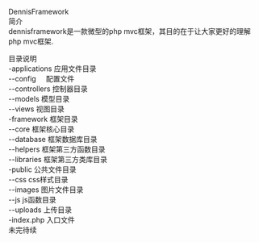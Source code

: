 DennisFramework<br/>
简介<br/>
dennisframework是一款微型的php mvc框架，其目的在于让大家更好的理解php mvc框架.<br/>

目录说明<br/>
-applications          应用文件目录<br/>
         --config             配置文件<br/>
    --controllers               控制器目录<br/>
    --models                    模型目录<br/>
    --views                      视图目录<br/>
-framework                   框架目录<br/>
    --core                      框架核心目录<br/>
    --database                 框架数据库目录<br/>
    --helpers                 框架第三方函数目录<br/>
    --libraries               框架第三方类库目录<br/>
-public                       公共文件目录<br/>
    --css                     css样式目录<br/>
    --images                 图片文件目录<br/>
    --js                        js函数目录<br/>
    --uploads                 上传目录<br/>
-index.php                     入口文件<br/>
未完待续

